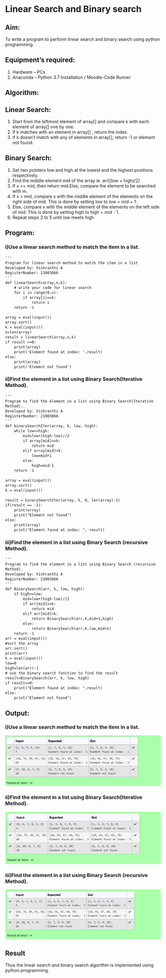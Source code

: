 # Linear Search and Binary search

## Aim:
To write a program to perform linear search and binary search using python programming.

## Equipment’s required:
1.	Hardware – PCs
2.	Anaconda – Python 3.7 Installation / Moodle-Code Runner

## Algorithm:
## Linear Search:
1.	Start from the leftmost element of array[] and compare k with each element of array[] one by one.
2.	If k matches with an element in array[] , return the index.
3.	If k doesn’t match with any of elements in array[], return -1 or element not found.

## Binary Search:
1.	Set two pointers low and high at the lowest and the highest positions respectively.
2.	Find the middle element mid of the array ie. arr[(low + high)/2]
3.	If x == mid, then return mid.Else, compare the element to be searched with m.
4.	If x > mid, compare x with the middle element of the elements on the right side of mid. 
	This is done by setting low to low = mid + 1.
5.	Else, compare x with the middle element of the elements on the left side of mid. 
	This is done by setting high to high = mid - 1.
6.	Repeat steps 2 to 5 until low meets high

## Program:
### i)Use a linear search method to match the item in a list.
```
''' 
Program for linear search method to match the item in a list
Developed by: Vishranthi A
RegisterNumber: 21003066
'''
def linearSearch(array,n,k):
    # write your code for linear search
    for i in range(0,n):
        if array[i]==k:
            return i
    return -1      
    
array = eval(input())
array.sort()
k = eval(input()) 
n=len(array)
result = linearSearch(array,n,k)
if result >=0:
    print(array)
    print('Element found at index: ',result)
else:
    print(array)
    print('Element not found')
```

### ii)Find the element in a list using Binary Search(Iterative Method).
```
''' 
Program to find the element in a list using Binary Search(Iterative Method)..
Developed by: Vishranthi A
RegisterNumber: 21003066
'''
def binarySearchIter(array, k, low, high):
    while low<=high:
        mid=low+(high-low)//2
        if array[mid]==k:
            return mid
        elif array[mid]<k:
            low=mid+1
        else:
            high=mid-1
    return -1
    
array = eval(input())
array.sort()
k = eval(input())

result = binarySearchIter(array, k, 0, len(array)-1)
if(result == -1):
    print(array)
    print("Element not found")
else:
    print(array)
    print("Element found at index: ", result)
```

### iii)Find the element in a list using Binary Search (recursive Method).
```
''' 
Program to find the element in a list using Binary Search (recursive Method).
Developed by: Vishranthi A
RegisterNumber: 21003066
'''
def BinarySearch(arr, k, low, high):
    if high>=low:
        mid=low+(high-low)//2
        if arr[mid]==k:
            return mid
        elif arr[mid]<k:
            return BinarySearch(arr,k,mid+1,high)
        else:
            return BinarySearch(arr,k,low,mid+1)
    return -1
arr = eval(input())
#sort the array
arr.sort()
print(arr)
k = eval(input()) 
low=0
high=len(arr)-1
# use the binary search function to find the result
result=BinarySearch(arr, k, low, high)
if result>=0:
    print("Element found at index: ",result)
else:
    print("Element not found")
```

## Output:
### i)Use a linear search method to match the item in a list.
![OUTPUT](./Ex08a.png)

### ii)Find the element in a list using Binary Search(Iterative Method).
![OUTPUT](./Ex08b.png)

### iii)Find the element in a list using Binary Search (recursive Method).
![OUTPUT](./Ex08c.png)

## Result
Thus the linear search and binary search algorithm is implemented using python programming.
